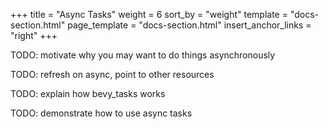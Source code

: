 +++
title = "Async Tasks"
weight = 6
sort_by = "weight"
template = "docs-section.html"
page_template = "docs-section.html"
insert_anchor_links = "right"
+++

TODO: motivate why you may want to do things asynchronously

TODO: refresh on async, point to other resources

TODO: explain how bevy_tasks works

TODO: demonstrate how to use async tasks
